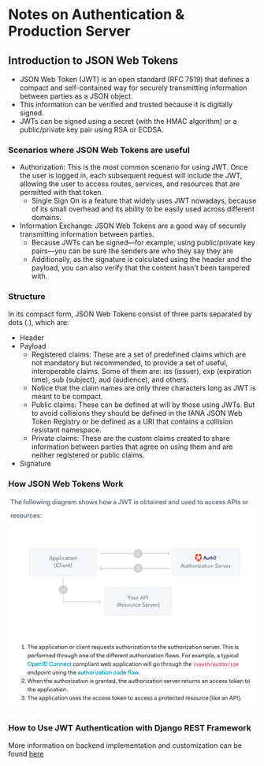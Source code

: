 # Notes on Authentication & Production Server

## Introduction to JSON Web Tokens

- JSON Web Token (JWT) is an open standard (RFC 7519) that defines a compact and self-contained way for securely transmitting information between parties as a JSON object.
- This information can be verified and trusted because it is digitally signed.
- JWTs can be signed using a secret (with the HMAC algorithm) or a public/private key pair using RSA or ECDSA.

### Scenarios where JSON Web Tokens are useful

- Authorization: This is the most common scenario for using JWT. Once the user is logged in, each subsequent request will include the JWT, allowing the user to access routes, services, and resources that are permitted with that token.
  - Single Sign On is a feature that widely uses JWT nowadays, because of its small overhead and its ability to be easily used across different domains.
- Information Exchange: JSON Web Tokens are a good way of securely transmitting information between parties.
  - Because JWTs can be signed—for example, using public/private key pairs—you can be sure the senders are who they say they are
  - Additionally, as the signature is calculated using the header and the payload, you can also verify that the content hasn't been tampered with.

### Structure

In its compact form, JSON Web Tokens consist of three parts separated by dots (.), which are:

- Header
- Payload
  - Registered claims: These are a set of predefined claims which are not mandatory but recommended, to provide a set of useful, interoperable claims. Some of them are: iss (issuer), exp (expiration time), sub (subject), aud (audience), and others.
  - Notice that the claim names are only three characters long as JWT is meant to be compact.
  - Public claims: These can be defined at will by those using JWTs. But to avoid collisions they should be defined in the IANA JSON Web Token Registry or be defined as a URI that contains a collision resistant namespace.
  - Private claims: These are the custom claims created to share information between parties that agree on using them and are neither registered or public claims.
- Signature

### How JSON Web Tokens Work

![Diagram for JSON WTs](./401-class-33-img.png)

### How to Use JWT Authentication with Django REST Framework

More information on backend implementation and customization can be found [here](https://github.com/davesque/django-rest-framework-simplejwt)
